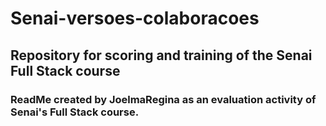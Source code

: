 # Senai-versoes-colaboracoes
## Repository for scoring and training of the Senai Full Stack course

### ReadMe created by JoelmaRegina as an evaluation activity of Senai's Full Stack course.
